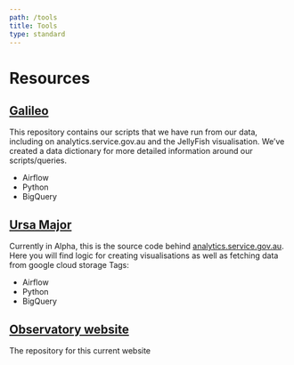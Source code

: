 ```yaml
---
path: /tools
title: Tools
type: standard
---
```


# Resources

## [Galileo](https://github.com/govau/GAlileo)

This repository contains our scripts that we have run from our data, including on analytics.service.gov.au and the JellyFish visualisation. We’ve created a data dictionary for more detailed information around our scripts/queries.

<ul class="au-tag-list">
  <li><span class="au-tag">Airflow</span></li>
  <li><span class="au-tag">Python</span></li>
  <li><span class="au-tag">BigQuery</span></li>
</ul>

## [Ursa Major](https://github.com/govau/ursa-major)

Currently in Alpha, this is the source code behind <a href="https://analytics.service.gov.au">analytics.service.gov.au</a>. Here you will find logic for creating visualisations as well as fetching data from google cloud storage
Tags:

<ul class="au-tag-list">
  <li><span class="au-tag">Airflow</span></li>
  <li><span class="au-tag">Python</span></li>
  <li><span class="au-tag">BigQuery</span></li>
</ul>

## [Observatory website](https://github.com/govau/observatory-website)

The repository for this current website
